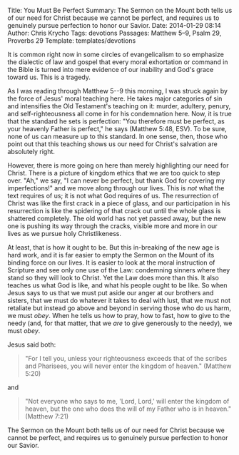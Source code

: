 Title: You Must Be Perfect
Summary: The Sermon on the Mount both tells us of our need for Christ because we cannot be perfect, and requires us to genuinely pursue perfection to honor our Savior.
Date: 2014-01-29 08:14
Author: Chris Krycho
Tags: devotions
Passages: Matthew 5–9, Psalm 29, Proverbs 29
Template: templates/devotions

It is common right now in some circles of evangelicalism to so emphasize the dialectic of law and gospel that every moral exhortation or command in the Bible is turned into mere evidence of our inability and God's grace toward us. This is a tragedy.

As I was reading through Matthew 5--9 this morning, I was struck again by the force of Jesus' moral teaching here. He takes major categories of sin and intensifies the Old Testament's teaching on it: murder, adultery, penury, and self-righteousness all come in for his condemnation here. Now, it is true that the standard he sets is perfection: "You therefore must be perfect, as your heavenly Father is perfect," he says (Matthew 5:48, ESV). To be sure, none of us can measure up to this standard. In one sense, then, those who point out that this teaching shows us our need for Christ's salvation are absolutely right.

However, there is more going on here than merely highlighting our need for Christ. There is a picture of kingdom ethics that we are too quick to step over. "Ah," we say, "I can never be perfect, but thank God for covering my imperfections!" and we move along through our lives. This is *not* what the text requires of us; it is not what God requires of us. The resurrection of Christ was like the first crack in a piece of glass, and our participation in his resurrection is like the spidering of that crack out until the whole glass is shattered completely. The old world has not yet passed away, but the new one is pushing its way through the cracks, visible more and more in our lives as we pursue holy Christlikeness.

At least, that is how it ought to be. But this in-breaking of the new age is hard work, and it is far easier to empty the Sermon on the Mount of its binding force on our lives. It is easier to look at the moral instruction of Scripture and see only one use of the Law: condemning sinners where they stand so they will look to Christ. Yet the Law does more than this. It also teaches us what God is like, and what his people ought to be like. So when Jesus says to us that we must put aside our anger at our brothers and sisters, that we must do whatever it takes to deal with lust, that we must not retaliate but instead go above and beyond in serving those who do us harm, we must *obey*. When he tells us how to pray, how to fast, how to give to the needy (and, for that matter, that we *are* to give generously to the needy), we must *obey*.

Jesus said both:

> "For I tell you, unless your righteousness exceeds that of the scribes and Pharisees, you will never enter the kingdom of heaven." (Matthew 5:20)

and

> "Not everyone who says to me, 'Lord, Lord,' will enter the kingdom of heaven, but the one who does the will of my Father who is in heaven." (Matthew 7:21)

The Sermon on the Mount both tells us of our need for Christ because we cannot be perfect, and requires us to genuinely pursue perfection to honor our Savior.